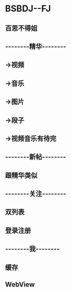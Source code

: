 # BSBDJ--FJ
## 百思不得姐
## --------精华--------
## ->视频
## ->音乐
## ->图片
## ->段子
## ->视频音乐有待完
## --------新帖--------
## 跟精华类似
## --------关注--------
## 双列表
## 登录注册
## --------我--------
## 缓存
## WebView
